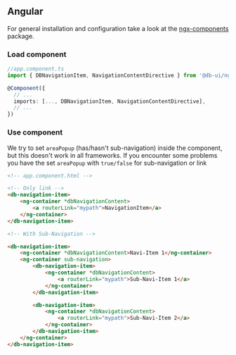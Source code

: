 ## Angular

For general installation and configuration take a look at
the [ngx-components](https://www.npmjs.com/package/@db-ui/ngx-components) package.

### Load component

```ts app.component.ts
//app.component.ts
import { DBNavigationItem, NavigationContentDirective } from '@db-ui/ngx-components';

@Component({
  // ...
  imports: [..., DBNavigationItem, NavigationContentDirective],
  // ...
})

```

### Use component

We try to set `areaPopup` (has/hasn't sub-navigation) inside the component, but this doesn't work in all frameworks. If
you encounter some problems you have the set `areaPopup` with `true/false` for sub-navigation or link

```html app.component.html
<!-- app.component.html -->

<!-- Only link -->
<db-navigation-item>
	<ng-container *dbNavigationContent>
		<a routerLink="mypath">NavigationItem</a>
	</ng-container>
</db-navigation-item>

<!-- With Sub-Navigation -->

<db-navigation-item>
	<ng-container *dbNavigationContent>Navi-Item 1</ng-container>
	<ng-container sub-navigation>
		<db-navigation-item>
			<ng-container *dbNavigationContent>
				<a routerLink="mypath">Sub-Navi-Item 1</a>
			</ng-container>
		</db-navigation-item>

		<db-navigation-item>
			<ng-container *dbNavigationContent>
				<a routerLink="mypath">Sub-Navi-Item 2</a>
			</ng-container>
		</db-navigation-item>
	</ng-container>
</db-navigation-item>
```
